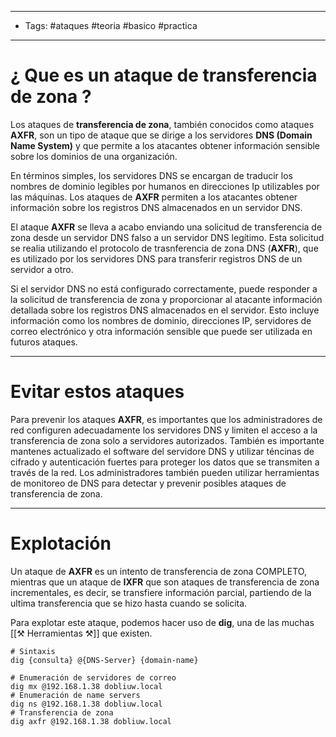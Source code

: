 -----
- Tags: #ataques #teoria #basico #practica 
---- 

# ¿ Que es un **ataque de transferencia de zona** ? 

Los ataques de **transferencia de zona**, también conocidos como ataques **AXFR**, son un tipo de ataque que se dirige a los servidores **DNS (Domain Name System)** y que permite a los atacantes obtener información sensible sobre los dominios de una organización. 

En términos simples, los servidores DNS se encargan de traducir los nombres de dominio legibles por humanos en direcciones Ip utilizables por las máquinas. Los ataques de **AXFR** permiten a los atacantes obtener información sobre los registros DNS almacenados en un servidor DNS. 

El ataque **AXFR** se lleva a acabo enviando una solicitud de transferencia de zona desde un servidor DNS falso a un servidor DNS legítimo. Esta solicitud se realia utilizando el protocolo de trasnferencia de zona DNS (**AXFR**), que es utilizado por los servidores DNS para transferir registros DNS de un servidor a otro. 

Si el servidor DNS no está configurado correctamente, puede responder a la solicitud de transferencia de zona y proporcionar al atacante información detallada sobre los registros DNS almacenados en el servidor. Esto incluye información como los nombres de dominio, direcciones IP, servidores de correo electrónico y otra información sensible que puede ser utilizada en futuros ataques. 

---

# Evitar estos ataques 

Para prevenir los ataques **AXFR**, es importantes que los administradores de red configuren adecuadamente los servidores DNS y limiten el acceso a la transferencia de zona solo a servidores autorizados. También es importante mantenes actualizado el software del servidore DNS y utilizar téncinas de cifrado y autenticación fuertes para proteger los datos que se transmiten a través de la red. Los administradores también pueden utilizar herramientas de monitoreo de DNS para detectar y prevenir posibles ataques de transferencia de zona. 

---

# Explotación 

Un ataque de **AXFR** es un intento de transferencia de zona COMPLETO, mientras que un ataque de **IXFR** que son ataques de transferencia de zona incrementales, es decir, se transfiere información parcial, partiendo de la ultima transferencia que se hizo hasta cuando se solicita. 

Para explotar este ataque, podemos hacer uso de **dig**, una de las muchas [[⚒ Herramientas ⚒]] que existen.

```shell
# Sintaxis 
dig {consulta} @{DNS-Server} {domain-name}

# Enumeración de servidores de correo 
dig mx @192.168.1.38 dobliuw.local
# Enumeración de name servers 
dig ns @192.168.1.38 dobliuw.local
# Transferencia de zona 
dig axfr @192.168.1.38 dobliuw.local
```